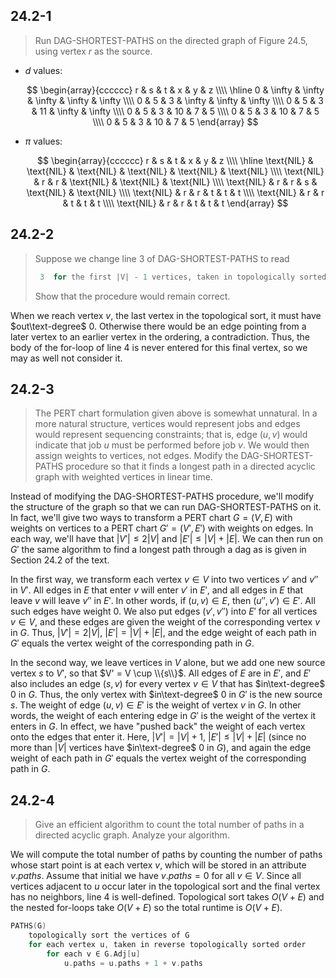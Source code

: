 ## 24.2-1

> Run $\text{DAG-SHORTEST-PATHS}$ on the directed graph of Figure 24.5, using vertex $r$ as the source.

- $d$ values:

    $$
    \begin{array}{cccccc}
    r & s & t & x & y & z \\\\
    \hline
    0 & \infty & \infty & \infty & \infty & \infty \\\\
    0 & 5 & 3 & \infty & \infty & \infty \\\\
    0 & 5 & 3 & 11 & \infty & \infty \\\\
    0 & 5 & 3 & 10 & 7 & 5 \\\\
    0 & 5 & 3 & 10 & 7 & 5 \\\\
    0 & 5 & 3 & 10 & 7 & 5
    \end{array}
    $$

- $\pi$ values:

    $$
    \begin{array}{cccccc}
    r & s & t & x & y & z \\\\
    \hline
    \text{NIL} & \text{NIL} & \text{NIL} & \text{NIL} & \text{NIL} & \text{NIL} \\\\
    \text{NIL} & r & r & \text{NIL} & \text{NIL} & \text{NIL} \\\\
    \text{NIL} & r & r & s & \text{NIL} & \text{NIL} \\\\
    \text{NIL} & r & r & t & t & t \\\\
    \text{NIL} & r & r & t & t & t \\\\
    \text{NIL} & r & r & t & t & t
    \end{array}
    $$

## 24.2-2

> Suppose we change line 3 of $\text{DAG-SHORTEST-PATHS}$ to read
>
> ```cpp
>  3  for the first |V| - 1 vertices, taken in topologically sorted order
> ```
>
> Show that the procedure would remain correct.

When we reach vertex $v$, the last vertex in the topological sort, it must have $out\text-degree$ $0$. Otherwise there would be an edge pointing from a later vertex to an earlier vertex in the ordering, a contradiction. Thus, the body of the for-loop of line 4 is never entered for this final vertex, so we may as well not consider it.

## 24.2-3

> The PERT chart formulation given above is somewhat unnatural. In a more natural structure, vertices would represent jobs and edges would represent sequencing constraints; that is, edge $(u, v)$ would indicate that job $u$ must be performed before job $v$. We would then assign weights to vertices, not edges. Modify the $\text{DAG-SHORTEST-PATHS}$ procedure so that it finds a longest path in a directed acyclic graph with weighted vertices in linear time.

Instead of modifying the $\text{DAG-SHORTEST-PATHS}$ procedure, we'll modify the structure of the graph so that we can run $\text{DAG-SHORTEST-PATHS}$ on it. In fact, we'll give two ways to transform a PERT chart $G = (V, E)$ with weights on vertices to a PERT chart $G' = (V', E')$ with weights on edges. In each way, we'll have that $|V'| \le 2|V|$ and $|E'| \le |V| + |E|$. We can then run on $G'$ the same algorithm to find a longest path through a dag as is given in Section 24.2 of the text.

In the first way, we transform each vertex $v \in V$ into two vertices $v'$ and $v''$ in $V'$. All edges in $E$ that enter $v$ will enter $v'$ in $E'$, and all edges in $E$ that leave $v$ will leave $v''$ in $E'$. In other words, if $(u, v) \in E$, then $(u'', v') \in E'$. All such edges have weight $0$. We also put edges $(v', v'')$ into $E'$ for all vertices $v \in V$, and these edges are given the weight of the corresponding vertex $v$ in $G$. Thus, $|V'| = 2|V|$, $|E'| = |V| + |E|$, and the edge weight of each path in $G'$ equals the vertex weight of the corresponding path in $G$.

In the second way, we leave vertices in $V$ alone, but we add one new source vertex $s$ to $V'$, so that $V' = V \cup \\{s\\}$. All edges of $E$ are in $E'$, and $E'$ also includes an edge $(s, v)$ for every vertex $v \in V$ that has $in\text-degree$ $0$ in $G$. Thus, the only vertex with $in\text-degree$ $0$ in $G'$ is the new source $s$. The weight of edge $(u, v) \in E'$ is the weight of vertex $v$ in $G$. In other words, the weight of each entering edge in $G'$ is the weight of the vertex it enters in $G$. In effect, we have "pushed back" the weight of each vertex onto the edges that enter it. Here, $|V'| = |V| + 1$, $|E'| \le |V| + |E|$ (since no more than $|V|$ vertices have $in\text-degree$ $0$ in $G$), and again the edge weight of each path in $G'$ equals the vertex weight of the corresponding path in $G$.

## 24.2-4

> Give an efficient algorithm to count the total number of paths in a directed acyclic graph. Analyze your algorithm.

We will compute the total number of paths by counting the number of paths whose start point is at each vertex $v$, which will be stored in an attribute $v.paths$. Assume that initial we have $v.paths = 0$ for all $v \in V$. Since all vertices adjacent to $u$ occur later in the topological sort and the final vertex has no neighbors, line 4 is well-defined. Topological sort takes $O(V + E)$ and the nested for-loops take $O(V + E)$ so the total runtime is $O(V + E)$.

```cpp
PATHS(G)
    topologically sort the vertices of G
    for each vertex u, taken in reverse topologically sorted order
        for each v ∈ G.Adj[u]
            u.paths = u.paths + 1 + v.paths
```

